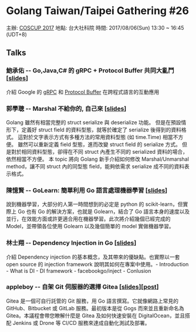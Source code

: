 # Golang Taiwan/Taipei Gathering #26

主辦: [COSCUP 2017](https://coscup.org/2017/#/)
地點: 台大社科院
時間: 2017/08/06(Sun) 13:30 ~ 16:45  (UDT+8)

## Talks

### 鮑承佑 -- Go,Java,C# 的 gRPC + Protocol Buffer 共同大亂鬥 [[slides](https://www.slideshare.net/ChenYuPao/go-java-cgrpcprotocol-buffer)]

介紹 Google 的 [gRPC](http://www.grpc.io) 和 [Protocol Buffer](developers.google.com/protocol-buffers ) 在跨程式語言的互動應用

### 郭學聰 -- Marshal 不給你的, 自己來 [[slides](https://hackmd.io/p/BkY59g9Bb#/)]

Golang 雖然有相當完整的 struct serialize 與 deserialize 功能。 但是在預設情形下，定義好 struct field 的資料型態，就等於確定了 serialize 後得到的資料格式。 這對於文字表示方式有多種方法的常用資料型態 (如 time.Time) 相當不方便。 雖然可以重新定義 field 型態，進而改變 struct field 的 serialize 方式。 但是對於相同資料型態，卻得在不同 struct 內產生不同的 serialized 資料的場合，依然相當不方便。 本 topic 將向 Golang 新手介紹如何修改 Marshal/Unmarshal method，讓不同 struct 內的同型態 field，能夠依需求 serialize 成不同的資料表示格式。

### 陳憶賢 -- GoLearn: 簡單利用 Go 語言處理機器學習 [[slides](https://github.com/frozenkp/COSCUP-2017/blob/master/slide.pdf)]

說到機器學習，大部分的人第一時間想到的必定是 python 的 scikit-learn，但實際上 Go 也有 Go 的解決方案，也就是 Golearn，結合了 Go 語言本身的速度以及並行，在效能方面或許更適合用在機器學習。此次將介紹幾個已經完成的 Model，並帶領各位使用 Golearn 以及幾個簡單的 model 實做機器學習。

### 林士翔 -- Dependency Injection in Go [[slides](https://speakerdeck.com/brownylin/dependency-injection-in-go)]

介紹 Dependency injection 的基本概念，及其帶來的優缺點。也實際以一套 open source 的 injection framework 說明其如何在專案中使用。- Introduction - What is DI - DI framework - facebookgo/inject - Conlusion

### appleboy -- 自架 Git 伺服器的選擇 Gitea [[slides](https://www.slideshare.net/appleboy/introduction-to-gitea-with-drone)][[post](https://blog.wu-boy.com/2017/08/2017-coscup-introduction-to-gitea-drone/)]

Gitea 是一個可自行託管的 Git 服務，用 Go 語言撰寫。它就像網路上常見的 GitHub、Bitbucket 或 GitLab 服務。最初版本是從 Gogs 而來並且重新命名為 Gitea。本議程會帶您瞭解什麼是 Gitea 及如何快速安裝在 DigitalOcean，並且搭配 Jenkins 或 Drone 等 CI/CD 服務來達成自動化測試及部署。
